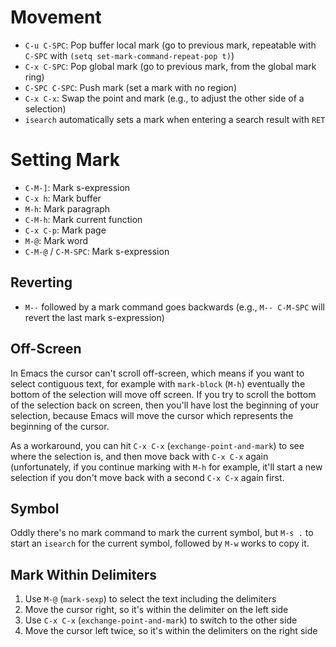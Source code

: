 # Movement

- `C-u C-SPC`: Pop buffer local mark (go to previous mark, repeatable with `C-SPC` with `(setq set-mark-command-repeat-pop t)`)
- `C-x C-SPC`: Pop global mark (go to previous mark, from the global mark ring)
- `C-SPC C-SPC`: Push mark (set a mark with no region)
- `C-x C-x`: Swap the point and mark (e.g., to adjust the other side of a selection)
- `isearch` automatically sets a mark when entering a search result with `RET`

# Setting Mark

- `C-M-]`: Mark s-expression
- `C-x h`: Mark buffer
- `M-h`: Mark paragraph
- `C-M-h`: Mark current function
- `C-x C-p`: Mark page
- `M-@`: Mark word
- `C-M-@` / `C-M-SPC`: Mark s-expression

## Reverting

- `M--` followed by a mark command goes backwards (e.g., `M-- C-M-SPC` will revert the last mark s-expression)

## Off-Screen

In Emacs the cursor can't scroll off-screen, which means if you want to select contiguous text, for example with `mark-block` (`M-h`) eventually the bottom of the selection will move off screen. If you try to scroll the bottom of the selection back on screen, then you'll have lost the beginning of your selection, because Emacs will move the cursor which represents the beginning of the cursor.

As a workaround, you can hit `C-x C-x` (`exchange-point-and-mark`) to see where the selection is, and then move back with `C-x C-x` again (unfortunately, if you continue marking with `M-h` for example, it'll start a new selection if you don't move back with a second `C-x C-x` again first.

## Symbol

Oddly there's no mark command to mark the current symbol, but `M-s .` to start an `isearch` for the current symbol, followed by `M-w` works to copy it.

## Mark Within Delimiters

1. Use `M-@` (`mark-sexp`) to select the text including the delimiters
2. Move the cursor right, so it's within the delimiter on the left side
3. Use `C-x C-x` (`exchange-point-and-mark`) to switch to the other side
4. Move the cursor left twice, so it's within the delimiters on the right side
